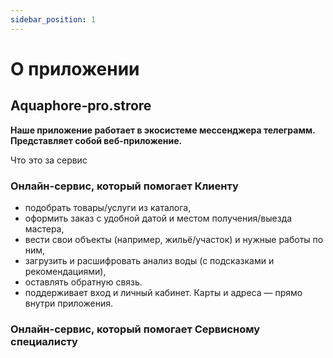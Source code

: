 ```yaml
---
sidebar_position: 1
---
```


# О приложении

## Aquaphore-pro.strore

**Наше приложение работает в экосистеме мессенджера телеграмм. Представляет собой веб-приложение.**

Что это за сервис

### Онлайн-сервис, который помогает Клиенту

* подобрать товары/услуги из каталога,
* оформить заказ с удобной датой и местом получения/выезда мастера,
* вести свои объекты (например, жильё/участок) и нужные работы по ним,
* загрузить и расшифровать анализ воды (с подсказками и рекомендациями),
* оставлять обратную связь.
* поддерживает вход и личный кабинет. Карты и адреса — прямо внутри приложения.

### Онлайн-сервис, который помогает Сервисному специалисту
